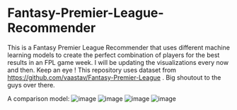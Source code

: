 # Fantasy-Premier-League-Recommender
This is a Fantasy Premier League Recommender that uses different machine learning models to create the perfect combination of players  for the best results in an FPL game week. I will be updating the visualizations every now and then. Keep an eye !
This repository uses dataset from https://github.com/vaastav/Fantasy-Premier-League . Big shoutout to the guys over there.

A comparison model:
![image](https://user-images.githubusercontent.com/39947916/159343655-148fdd33-a751-4696-8515-8e7678edcda6.png)
![image](https://user-images.githubusercontent.com/39947916/159364689-b7f7fbd1-208e-4707-a326-a1adc3aa9c65.png)
![image](https://user-images.githubusercontent.com/39947916/159365193-c5e2de09-4264-40f2-b376-d42f76ce257b.png)
![image](https://user-images.githubusercontent.com/39947916/159365285-298ed722-5db7-40f1-9dbf-f33ad328d193.png)




